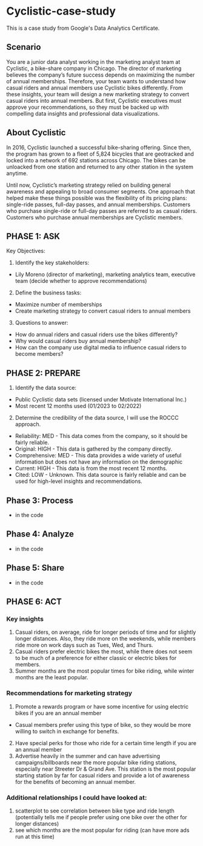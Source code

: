 # Cyclistic-case-study

This is a case study from Google's Data Analytics Certificate.

## Scenario

You are a junior data analyst working in the marketing analyst team at Cyclistic, a bike-share company in Chicago. The director of marketing believes the company’s future success depends on maximizing the number of annual memberships. Therefore, your team wants to understand how casual riders and annual members use Cyclistic bikes differently. From these insights, your team will design a new marketing strategy to convert casual riders into annual members. But first, Cyclistic executives must approve your recommendations, so they must be backed up with compelling data insights and professional data visualizations.

## About Cyclistic

In 2016, Cyclistic launched a successful bike-sharing offering. Since then, the program has grown to a fleet of 5,824 bicycles that are geotracked and locked into a network of 692 stations across Chicago. The bikes can be unloacked from one station and returned to any other station in the system anytime.

Until now, Cyclistic’s marketing strategy relied on building general awareness and appealing to broad consumer segments. One approach that helped make these things possible was the flexibility of its pricing plans: single-ride passes, full-day passes, and annual memberships. Customers who purchase single-ride or full-day passes are referred to as casual riders. Customers who purchase annual memberships are Cyclistic members.

## PHASE 1: ASK
Key Objectives:
1. Identify the key stakeholders:
- Lily Moreno (director of marketing), marketing analytics team, executive team (decide whether to approve recommendations)
2. Define the business tasks:
- Maximize number of memberships
- Create marketing strategy to convert casual riders to annual members
3. Questions to answer:
- How do annual riders and casual riders use the bikes differently?
- Why would casual riders buy annual membership?
- How can the company use digital media to influence casual riders to become members?

## PHASE 2: PREPARE
1. Identify the data source:
- Public Cyclistic data sets (licensed under Motivate International Inc.)
- Most recent 12 months used (01/2023 to 02/2022)
2. Determine the credibility of the data source, I will use the ROCCC approach.
- Reliability: MED - This data comes from the company, so it should be fairly reliable.
- Original: HIGH - This data is gathered by the company directly.
- Comprehensive: MED - This data provides a wide variety of useful information but does not have any information on the demographic
- Current: HIGH - This data is from the most recent 12 months.
- Cited: LOW - Unknown.
This data source is fairly reliable and can be used for high-level insights and recommendations.

## Phase 3: Process
- in the code
  
## Phase 4: Analyze
- in the code
  
## Phase 5: Share
- in the code
  
## PHASE 6: ACT

### Key insights
1. Casual riders, on average, ride for longer periods of time and for slightly longer distances. Also, they ride more on the weekends, while members ride more on work days such as Tues, Wed, and Thurs.
2. Casual riders prefer electric bikes the most, while there does not seem to be much of a preference for either classic or electric bikes for members.
3. Summer months are the most popular times for bike riding, while winter months are the least popular.

### Recommendations for marketing strategy
1. Promote a rewards program or have some incentive for using electric bikes if you are an annual member
- Casual members prefer using this type of bike, so they would be more willing to switch in exchange for benefits.
2. Have special perks for those who ride for a certain time length if you are an annual member
3. Advertise heavily in the summer and can have advertising campaigns/billboards near the more popular bike riding stations, especially near Streeter Dr & Grand Ave. This station is the most popular starting station by far for casual riders and provide a lot of awareness for the benefits of becoming an annual member.

### Additional relationships I could have looked at:
1. scatterplot to see correlation between bike type and ride length (potentially tells me if people prefer using one bike over the other for longer distances)
2. see which months are the most popular for riding (can have more ads run at this time)
